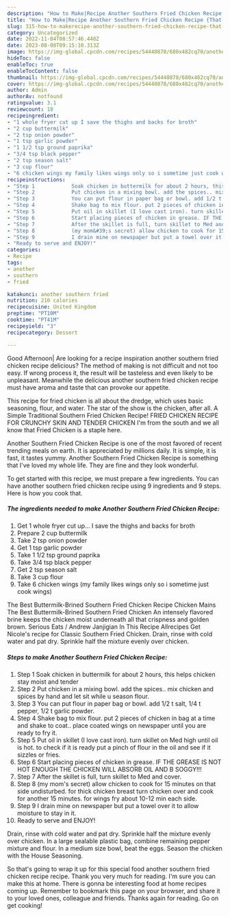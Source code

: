 ```yaml
---
description: "How to Make|Recipe Another Southern Fried Chicken Recipe {That is Special"
title: "How to Make|Recipe Another Southern Fried Chicken Recipe {That is Special"
slug: 315-how-to-makerecipe-another-southern-fried-chicken-recipe-that-is-special
category: Uncategorized
date: 2022-11-04T08:57:46.448Z
date: 2023-08-08T09:15:10.313Z
image: https://img-global.cpcdn.com/recipes/54440878/680x482cq70/another-southern-fried-chicken-recipe-recipe-main-photo.jpg
hideToc: false
enableToc: true
enableTocContent: false
thumbnail: https://img-global.cpcdn.com/recipes/54440878/680x482cq70/another-southern-fried-chicken-recipe-recipe-main-photo.jpg
cover: https://img-global.cpcdn.com/recipes/54440878/680x482cq70/another-southern-fried-chicken-recipe-recipe-main-photo.jpg
author: Admin
authorAv: notfound
ratingvalue: 3.1
reviewcount: 18
recipeingredient:
- "1 whole fryer cut up I save the thighs and backs for broth"
- "2 cup buttermilk"
- "2 tsp onion powder"
- "1 tsp garlic powder"
- "1 1/2 tsp ground paprika"
- "3/4 tsp black pepper"
- "2 tsp season salt"
- "3 cup flour"
- "6 chicken wings my family likes wings only so i sometime just cook wings"
recipeinstructions:
- "Step 1            Soak chicken in buttermilk for about 2 hours, this helps chicken stay moist and tender"
- "Step 2            Put chicken in a mixing bowl. add the spices.. mix chicken and spices by hand and let sit while u season flour."
- "Step 3            You can put flour in paper bag or bowl. add 1/2 t salt, 1/4 t pepper, 1/2 t garlic powder."
- "Step 4            Shake bag to mix flour. put 2 pieces of chicken in bag at a time and shake to coat.. place coated wings on newspaper until you are ready to fry it."
- "Step 5            Put oil in skillet (I love cast iron). turn skillet on Med high until oil is hot. to check if it is ready put a pinch of flour in the oil and see if it sizzles or fries."
- "Step 6            Start placing pieces of chicken in grease. IF THE GREASE IS NOT HOT ENOUGH THE CHICKEN WILL ABSORB OIL AND B SOGGY!!!"
- "Step 7            After the skillet is full, turn skillet to Med and cover."
- "Step 8            (my mom&#39;s secret) allow chicken to cook for 15 minutes on that side undisturbed. for thick chicken breast turn chicken over and cook for another 15 minutes. for wings fry about 10-12 min each side."
- "Step 9            I drain mine on newspaper but put a towel over it to allow moisture to stay in it."
- "Ready to serve and ENJOY!"
categories:
- Recipe
tags:
- another
- southern
- fried

katakunci: another southern fried 
nutrition: 210 calories
recipecuisine: United Kingdom
preptime: "PT10M"
cooktime: "PT41M"
recipeyield: "3"
recipecategory: Dessert

---
```



Good Afternoon| Are looking for a recipe inspiration another southern fried chicken recipe delicious? The method of making is not difficult and not too easy. If wrong process it, the result will be tasteless and even likely to be unpleasant. Meanwhile the delicious another southern fried chicken recipe must have aroma and taste that can provoke our appetite.





This recipe for fried chicken is all about the dredge, which uses basic seasoning, flour, and water. The star of the show is the chicken, after all. A Simple Traditional Southern Fried Chicken Recipe! FRIED CHICKEN RECIPE FOR CRUNCHY SKIN AND TENDER CHICKEN I&#39;m from the south and we all know that Fried Chicken is a staple here.

Another Southern Fried Chicken Recipe is one of the most favored of recent trending meals on earth. It is appreciated by millions daily. It is simple, it is fast, it tastes yummy. Another Southern Fried Chicken Recipe is something that I've loved my whole life. They are fine and they look wonderful.


To get started with this recipe, we must prepare a few ingredients. You can have another southern fried chicken recipe using 9 ingredients and 9 steps. Here is how you cook that.

<!--inarticleads1-->

##### The ingredients needed to make Another Southern Fried Chicken Recipe:

1. Get 1 whole fryer cut up... I save the thighs and backs for broth
1. Prepare 2 cup buttermilk
1. Take 2 tsp onion powder
1. Get 1 tsp garlic powder
1. Take 1 1/2 tsp ground paprika
1. Take 3/4 tsp black pepper
1. Get 2 tsp season salt
1. Take 3 cup flour
1. Take 6 chicken wings (my family likes wings only so i sometime just cook wings)


The Best Buttermilk-Brined Southern Fried Chicken Recipe Chicken Mains The Best Buttermilk-Brined Southern Fried Chicken An intensely flavored brine keeps the chicken moist underneath all that crispness and golden brown. Serious Eats / Andrew Janjigian In This Recipe Allrecipes Get Nicole&#39;s recipe for Classic Southern Fried Chicken. Drain, rinse with cold water and pat dry. Sprinkle half the mixture evenly over chicken. 

<!--inarticleads2-->

##### Steps to make Another Southern Fried Chicken Recipe:

1. Step 1            Soak chicken in buttermilk for about 2 hours, this helps chicken stay moist and tender
1. Step 2            Put chicken in a mixing bowl. add the spices.. mix chicken and spices by hand and let sit while u season flour.
1. Step 3            You can put flour in paper bag or bowl. add 1/2 t salt, 1/4 t pepper, 1/2 t garlic powder.
1. Step 4            Shake bag to mix flour. put 2 pieces of chicken in bag at a time and shake to coat.. place coated wings on newspaper until you are ready to fry it.
1. Step 5            Put oil in skillet (I love cast iron). turn skillet on Med high until oil is hot. to check if it is ready put a pinch of flour in the oil and see if it sizzles or fries.
1. Step 6            Start placing pieces of chicken in grease. IF THE GREASE IS NOT HOT ENOUGH THE CHICKEN WILL ABSORB OIL AND B SOGGY!!!
1. Step 7            After the skillet is full, turn skillet to Med and cover.
1. Step 8            (my mom&#39;s secret) allow chicken to cook for 15 minutes on that side undisturbed. for thick chicken breast turn chicken over and cook for another 15 minutes. for wings fry about 10-12 min each side.
1. Step 9            I drain mine on newspaper but put a towel over it to allow moisture to stay in it.
1. Ready to serve and ENJOY!

Drain, rinse with cold water and pat dry. Sprinkle half the mixture evenly over chicken. In a large sealable plastic bag, combine remaining pepper mixture and flour. In a medium size bowl, beat the eggs. Season the chicken with the House Seasoning. 

So that's going to wrap it up for this special food another southern fried chicken recipe recipe. Thank you very much for reading. I'm sure you can make this at home. There is gonna be interesting food at home recipes coming up. Remember to bookmark this page on your browser, and share it to your loved ones, colleague and friends. Thanks again for reading. Go on get cooking!
